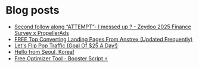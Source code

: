 # Blog posts
<!-- BLOG-POST-LIST:START -->
- [Second follow along “ATTEMPT”- I messed up ? - Zeydoo 2025 Finance Survey x PropellerAds](https://afflift.com/f/threads/second-follow-along-%E2%80%9Cattempt%E2%80%9D-i-messed-up-zeydoo-2025-finance-survey-x-propellerads.10607/)
- [FREE Top Converting Landing Pages From Anstrex &lpar;Updated Frequently&rpar;](https://afflift.com/f/threads/free-top-converting-landing-pages-from-anstrex-updated-frequently.2596/)
- [Let&#39;s Flip Pop Traffic &lpar;Goal Of $25 A Day!&rpar;](https://afflift.com/f/threads/lets-flip-pop-traffic-goal-of-25-a-day.10597/)
- [Hello from Seoul, Korea!](https://afflift.com/f/threads/hello-from-seoul-korea.10605/)
- [Free Optimizer Tool - Booster Script ⚡](https://afflift.com/f/threads/free-optimizer-tool-booster-script-%E2%9A%A1.10601/)
<!-- BLOG-POST-LIST:END -->
